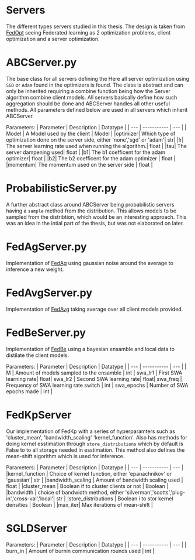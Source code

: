 # Servers
The different types servers studied in this thesis.
The design is taken from [FedOpt](https://www.mdpi.com/2076-3417/10/8/2864) seeing Federated learning as 2 optimization problems, client optimization and a server optimization.

# ABCServer.py
The base class for all servers defining the
Here all server optimization using `SGD` or `Adam` found in the optimizers is found.
The class is abstract and can only be inherited requiring a combine function being how the Server algorithm combine client models.
All servers basically define how such aggregation should be done and ABCServer handles all other useful methods.
All parameters defined below are used in all servers which inherit ABCServer.

Parameters:
| Parameter | Description | Datatype |
| --- | ----------- | --- |
| Model | A Model used by the client | Model |
|optimizer| Which type of optimization done on the server side, either 'none','sgd' or 'adam'| str|
|lr| The server learning rate used when running the algorithm.| float |
|tau| The server dampening used| float |
|b1| The b1 coefficent for the adam optimizer| float |
|b2|  The b2 coefficent for the adam optimizer | float |
|momentum| The momentum used on the server side | float |

# ProbabilisticServer.py
A further abstract class around ABCServer being probabilistic servers having a `sample` method from the distribution.
This allows models to be sampled from the distribtion, which would be an interesting approach.
This was an idea in the intial part of the thesis, but was not elaborated on later.

# FedAgServer.py
Implementation of [FedAg](https://www.mdpi.com/1099-4300/23/1/41) using gaussian noise around the average to inference a new weight.

# FedAvgServer.py
Implementation of [FedAvg](https://www.morganclaypool.com/doi/abs/10.2200/S00960ED2V01Y201910AIM043)  taking average over all client models provided.

# FedBeServer.py
Implementation of [FedBe](https://arxiv.org/abs/2009.01974) using a bayesian ensamble and local  data to distilate the client models.

Parameters:
| Parameter | Description | Datatype |
| --- | ----------- | --- |
| M | Amount of models sampled to the ensamble | int |
swa_lr1 | First SWA learning rate| float|
swa_lr2 | Second SWA learning rate| float|
swa_freq | Frequency of SWA learning rate switch | int |
swa_epochs | Number of SWA epochs made | int |


# FedKpServer
Our implementation of FedKp with a series of hyperparamters such as 'cluster_mean', 'bandwidth_scaling' 'kernel_function'.
Also has methods for doing kernel esstimation through `store_distributions` which by default is False to to all storage needed in esstimation.
This method also defines the mean-shift algorithm which is used for inference.

Parameters:
| Parameter | Description | Datatype |
| --- | ----------- | --- |
|kernel_function | Choice of kernel function, either 'epanachnikov' or 'gaussian'| str |
|bandwidth_scaling | Amount of bandwidth scaling used | float |
|cluster_mean | Boolean if to cluster clients or not | Boolean |
|bandwidth | choice of bandwidth method, either 'silverman','scotts','plug-in','cross-val','local'| str |
|store_distributions | Boolean i to stor kernel densities | Boolean |
|max_iter| Max iterations of mean-shift |

# SGLDServer

Parameters:
| Parameter | Description | Datatype |
| --- | ----------- | --- |
| burn_in | Amount of burnin communication rounds used | int |
